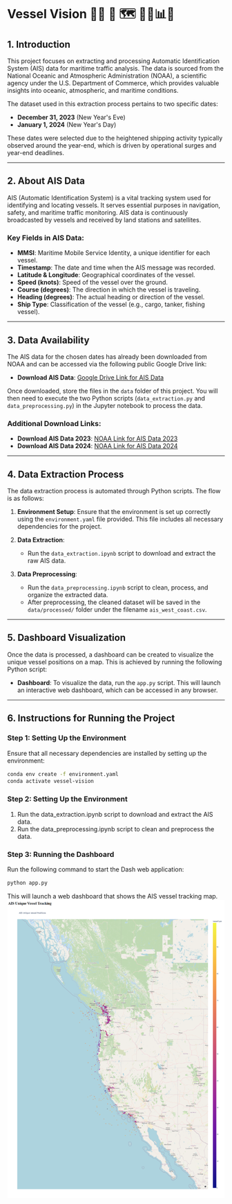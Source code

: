 # Vessel Vision 🚢📜 🌊 🗺️ 🚢🌊📊📍

## 1. Introduction
This project focuses on extracting and processing Automatic Identification System (AIS) data for maritime traffic analysis. The data is sourced from the National Oceanic and Atmospheric Administration (NOAA), a scientific agency under the U.S. Department of Commerce, which provides valuable insights into oceanic, atmospheric, and maritime conditions.

The dataset used in this extraction process pertains to two specific dates:
- **December 31, 2023** (New Year's Eve)
- **January 1, 2024** (New Year's Day)

These dates were selected due to the heightened shipping activity typically observed around the year-end, which is driven by operational surges and year-end deadlines.

---

## 2. About AIS Data
AIS (Automatic Identification System) is a vital tracking system used for identifying and locating vessels. It serves essential purposes in navigation, safety, and maritime traffic monitoring. AIS data is continuously broadcasted by vessels and received by land stations and satellites.

### Key Fields in AIS Data:
- **MMSI**: Maritime Mobile Service Identity, a unique identifier for each vessel.
- **Timestamp**: The date and time when the AIS message was recorded.
- **Latitude & Longitude**: Geographical coordinates of the vessel.
- **Speed (knots)**: Speed of the vessel over the ground.
- **Course (degrees)**: The direction in which the vessel is traveling.
- **Heading (degrees)**: The actual heading or direction of the vessel.
- **Ship Type**: Classification of the vessel (e.g., cargo, tanker, fishing vessel).

---

## 3. Data Availability
The AIS data for the chosen dates has already been downloaded from NOAA and can be accessed via the following public Google Drive link:

- **Download AIS Data**: [Google Drive Link for AIS Data](https://drive.google.com/drive/folders/1zxJuSRigLEg4iY1pnUgW-Z49s2TEKEip?usp=sharing)

Once downloaded, store the files in the `data` folder of this project. You will then need to execute the two Python scripts (`data_extraction.py` and `data_preprocessing.py`) in the Jupyter notebook to process the data.

### Additional Download Links:
- **Download AIS Data 2023**: [NOAA Link for AIS Data 2023](https://www.coast.noaa.gov/htdata/CMSP/AISDataHandler/2023/index.html)
- **Download AIS Data 2024**: [NOAA Link for AIS Data 2024](https://coast.noaa.gov/htdata/CMSP/AISDataHandler/2024/index.html)

---

## 4. Data Extraction Process
The data extraction process is automated through Python scripts. The flow is as follows:

1. **Environment Setup**: Ensure that the environment is set up correctly using the `environment.yaml` file provided. This file includes all necessary dependencies for the project.

2. **Data Extraction**:
   - Run the `data_extraction.ipynb` script to download and extract the raw AIS data.
   
3. **Data Preprocessing**:
   - Run the `data_preprocessing.ipynb` script to clean, process, and organize the extracted data.
   - After preprocessing, the cleaned dataset will be saved in the `data/processed/` folder under the filename `ais_west_coast.csv`.

---

## 5. Dashboard Visualization
Once the data is processed, a dashboard can be created to visualize the unique vessel positions on a map. This is achieved by running the following Python script:

- **Dashboard**: To visualize the data, run the `app.py` script. This will launch an interactive web dashboard, which can be accessed in any browser.

---

## 6. Instructions for Running the Project

### Step 1: Setting Up the Environment
Ensure that all necessary dependencies are installed by setting up the environment:
```bash
conda env create -f environment.yaml
conda activate vessel-vision
```
### Step 2: Setting Up the Environment
1. Run the data_extraction.ipynb script to download and extract the AIS data.
2. Run the data_preprocessing.ipynb script to clean and preprocess the data.

### Step 3: Running the Dashboard
Run the following command to start the Dash web application:
```bash
python app.py
```

This will launch a web dashboard that shows the AIS vessel tracking map.
![AIS Map](img/AIS_MAP.png)

